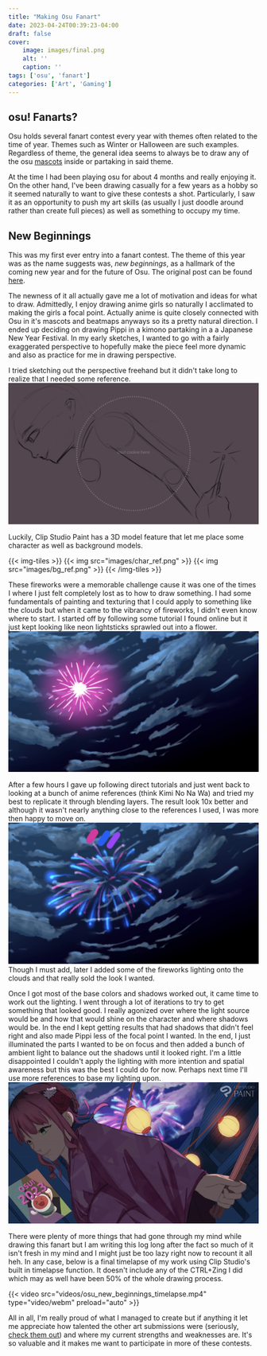 ```yaml
---
title: "Making Osu Fanart"
date: 2023-04-24T00:39:23-04:00
draft: false
cover: 
    image: images/final.png
    alt: ''
    caption: ''
tags: ['osu', 'fanart']
categories: ['Art', 'Gaming']
---
```


## osu! Fanarts?

Osu holds several fanart contest every year with themes often related to the time of year. Themes such as Winter or Halloween are such examples. Regardless of theme, the general idea seems to always be to draw any of the osu [mascots](https://osu.ppy.sh/wiki/en/Mascots) inside or partaking in said theme.

At the time I had been playing osu for about 4 months and really enjoying it. On the other hand, I've been drawing casually for a few years as a hobby so it seemed naturally to want to give these contests a shot. Particularly, I saw it as an opportunity to push my art skills (as usually I just doodle around rather than create full pieces) as well as something to occupy my time.

## New Beginnings

This was my first ever entry into a fanart contest. The theme of this year was as the name suggests was, *new beginnings*, as a hallmark of the coming new year and for the future of Osu. The original post can be found [here](https://osu.ppy.sh/home/news/2022-11-27-new-beginnings-art-contest).

The newness of it all actually gave me a lot of motivation and ideas for what to draw. Admittedly, I enjoy drawing anime girls so naturally I acclimated to making the girls a focal point. Actually anime is quite closely connected with Osu in it's mascots and beatmaps anyways so its a pretty natural direction. I ended up deciding on drawing Pippi in a kimono partaking in a a Japanese New Year Festival.
In my early sketches, I wanted to go with a fairly exaggerated perspective to hopefully make the piece feel more dynamic and also as practice for me in drawing perspective.

I tried sketching out the perspective freehand but it didn't take long to realize that I needed some reference.
![Early Sketch](images/early_sketch.png)

Luckily, Clip Studio Paint has a 3D model feature that let me place some character as well as background models.

{{< img-tiles >}}
    {{< img src="images/char_ref.png" >}}
    {{< img src="images/bg_ref.png" >}}
{{< /img-tiles >}}

These fireworks were a memorable challenge cause it was one of the times I where I just felt completely lost as to how to draw something. I had some fundamentals of painting and texturing that I could apply to something like the clouds but when it came to the vibrancy of fireworks, I didn't even know where to start. I started off by following some tutorial I found online but it just kept looking like neon lightsticks sprawled out into a flower.
![Failed Fireworks](images/firework_fail.png)

 After a few hours I gave up following direct tutorials and just went back to looking at a bunch of anime references (think Kimi No Na Wa) and tried my best to replicate it through blending layers. The result look 10x better and although it wasn't nearly anything close to the references I used, I was more then happy to move on.
![Fireworks](images/fireworks.png)
Though I must add, later I added some of the fireworks lighting onto the clouds and that really sold the look I wanted.

Once I got most of the base colors and shadows worked out, it came time to work out the lighting. I went through a lot of iterations to try to get something that looked good. I really agonized over where the light source would be and how that would shine on the character and where shadows would be. In the end I kept getting results that had shadows that didn't feel right and also made Pippi less of the focal point I wanted. In the end, I just illuminated the parts I wanted to be on focus and then added a bunch of ambient light to balance out the shadows until it looked right. I'm a little disappointed I couldn't apply the lighting with more intention and spatial awareness but this was the best I could do for now. Perhaps next time I'll use more references to base my lighting upon.
![targets](images/lighting.gif)

There were plenty of more things that had gone through my mind while drawing this fanart but I am writing this log long after the fact so much of it isn't fresh in my mind and I might just be too lazy right now to recount it all heh. In any case, below is a final timelapse of my work using Clip Studio's built in timelapse function. It doesn't include any of the CTRL+Zing I did which may as well have been 50% of the whole drawing process.

{{< video src="videos/osu_new_beginnings_timelapse.mp4" type="video/webm" preload="auto" >}}

All in all, I'm really proud of what I managed to create but if anything it let me appreciate how talented the other art submissions were (seriously, [check them out](https://osu.ppy.sh/home/news/2022-12-31-new-beginnings-results)) and where my current strengths and weaknesses are. It's so valuable and it makes me want to participate in more of these contests.